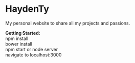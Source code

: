 # HaydenTy
My personal website to share all my projects and passions.

**Getting Started:**</br>
npm install</br>
bower install</br>
npm start or node server</br>
navigate to localhost:3000</br>
